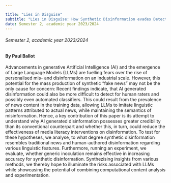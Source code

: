 ```yaml
---

title: "Lies in Disguise"
subtitle: "Lies in Disguise: How Synthetic Disinformation evades Detection and erodes the effectiveness of generic inoculation"
date: Semester 2, academic year 2023/2024
---
```


###### Semester 2, academic year 2023/2024
#### By Paul Ballot

Advancements in generative Artificial Intelligence (AI) and the emergence of Large Language Models (LLMs) are fuelling fears over the rise of personalised mis- and  disinformation on an industrial scale. However, this potential for the mass production of synthetic “fake news” may not be the only cause for concern: Recent findings indicate, that AI generated disinformation could also be more difficult to detect for human raters and possibly even automated classifiers. This could result from the prevalence of news content in the training data, allowing LLMs to imitate linguistic patterns attributed to actual news, while maintaining the semantics of misinformation. Hence, a key contribution of this paper is its attempt to understand why AI generated disinformation possesses greater credibility than its conventional counterpart and whether this, in turn, could reduce the effectiveness of media literacy interventions on disinformation. To test for these hypotheses, we analyse, to what degree synthetic disinformation resembles traditional news and human-authored disinformation regarding various linguistic features. Furthermore, running an experiment, we evaluate, whether generic inoculation remains effective in increasing accuracy for synthetic disinformation. Synthezising insights from various methods, we thereby hope to illuminate the risks associated with LLMs while showcasing the potential of combining computational content analysis and experimentation.

